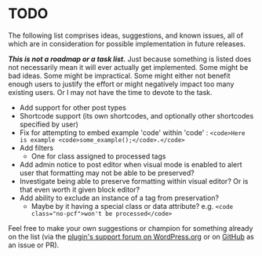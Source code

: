 # TODO

The following list comprises ideas, suggestions, and known issues, all of which are in consideration for possible implementation in future releases.

***This is not a roadmap or a task list.*** Just because something is listed does not necessarily mean it will ever actually get implemented. Some might be bad ideas. Some might be impractical. Some might either not benefit enough users to justify the effort or might negatively impact too many existing users. Or I may not have the time to devote to the task.

* Add support for other post types
* Shortcode support (its own shortcodes, and optionally other shortcodes specified by user)
* Fix for attempting to embed example 'code' within 'code' : `<code>Here is example <code>some_example();</code>.</code>`
* Add filters
    * One for class assigned to processed tags
* Add admin notice to post editor when visual mode is enabled to alert user that formatting may not be able to be preserved?
* Investigate being able to preserve formatting within visual editor? Or is that even worth it given block editor?
* Add ability to exclude an instance of a tag from preservation?
    * Maybe by it having a special class or data attribute? e.g. `<code class="no-pcf">won't be processed</code>`

Feel free to make your own suggestions or champion for something already on the list (via the [plugin's support forum on WordPress.org](https://wordpress.org/support/plugin/preserve-code-formatting/) or on [GitHub](https://github.com/coffee2code/preserve-code-formatting/) as an issue or PR).